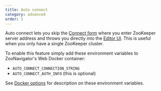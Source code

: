 ```yaml
---
title: Auto connect
category: advanced
order: 1
---
```


Auto connect lets you skip the <a href="{{site.baseurl}}/images/screenshots/connect-form.png">Connect form</a> where you enter ZooKeeper server address and throws you directly into the <a href="{{site.baseurl}}/images/screenshots/znode-data-editor.png">Editor UI</a>. This is useful when you only have a single ZooKeeper cluster.

To enable this feature simply add these environment variables to ZooNavigator's Web Docker container:

- `AUTO_CONNECT_CONNECTION_STRING`
- `AUTO_CONNECT_AUTH_INFO` (this is optional)

See [Docker options]({{site.baseurl}}/advanced/docker-options) for description on these environment variables.
